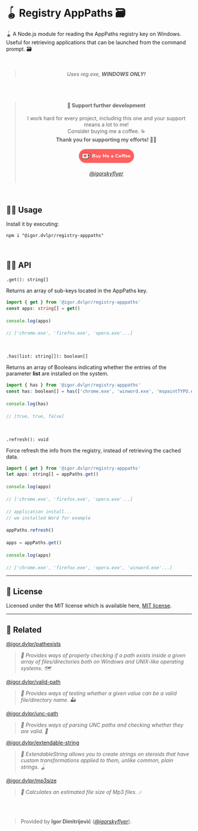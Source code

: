 # 🪀 Registry AppPaths 🗃

🪀 A Node.js module for reading the AppPaths registry key on Windows. Useful for retrieving applications that can be launched from the command prompt. 🗃

<br>

<blockquote align="center">
<em>Uses reg.exe, <strong>WINDOWS ONLY!</strong></em>
</blockquote>

<br>
<br>

<div align="center">
	<blockquote>
		<h4>💖 Support further development</h4>
		<span>I work hard for every project, including this one and your support means a lot to me!
		<br>
		Consider buying me a coffee. ☕
		<br>
		<strong>Thank you for supporting my efforts! 🙏😊</strong></span>
		<br>
		<br>
		<a href="https://ko-fi.com/igorskyflyer" target="_blank"><img src="https://raw.githubusercontent.com/igorskyflyer/igorskyflyer/main/assets/ko-fi.png" alt="Donate to igorskyflyer" width="150"></a>
		<br>
		<br>
		<a href="https://github.com/igorskyflyer"><em>@igorskyflyer</em></a>
		<br>
		<br>
	</blockquote>
</div>

<br>

## 🕵🏼 Usage

Install it by executing:

```shell
npm i "@igor.dvlpr/registry-apppaths"
```

<br>

## 🤹🏼 API


`.get(): string[]`

Returns an array of sub-keys located in the AppPaths key.

```ts
import { get } from '@igor.dvlpr/registry-apppaths'
const apps: string[] = get()

console.log(apps)

// ['chrome.exe', 'firefox.exe', 'opera.exe'...]
```

<br>

`.has(list: string[]): boolean[]`

Returns an array of Booleans indicating whether the entries of the parameter **list** are installed on the system.

```js
import { has } from '@igor.dvlpr/registry-apppaths'
const has: boolean[] = has(['chrome.exe', 'winword.exe', 'mspaintTYPO.exe'])

console.log(has)

// [true, true, false]
```

<br>

`.refresh(): void`

Force refresh the info from the registry, instead of retrieving the cached data.

```js
import { get } from '@igor.dvlpr/registry-apppaths'
let apps: string[] = appPaths.get()

console.log(apps)

// ['chrome.exe', 'firefox.exe', 'opera.exe'...]

// application install...
// we installed Word for example

appPaths.refresh()

apps = appPaths.get()

console.log(apps)

// ['chrome.exe', 'firefox.exe', 'opera.exe', 'winword.exe'...]
```

---

## 🪪 License

Licensed under the MIT license which is available here, [MIT license](https://github.com/igorskyflyer/npm-registry-apppaths/blob/main/LICENSE).

---

## 🧬 Related

[@igor.dvlpr/pathexists](https://www.npmjs.com/package/@igor.dvlpr/pathexists)

> _🧲 Provides ways of properly checking if a path exists inside a given array of files/directories both on Windows and UNIX-like operating systems. 🗺_

[@igor.dvlpr/valid-path](https://www.npmjs.com/package/@igor.dvlpr/valid-path)

> _🧰 Provides ways of testing whether a given value can be a valid file/directory name. 🏜_

[@igor.dvlpr/unc-path](https://www.npmjs.com/package/@igor.dvlpr/unc-path)

> _🥽 Provides ways of parsing UNC paths and checking whether they are valid. 🎱_

[@igor.dvlpr/extendable-string](https://www.npmjs.com/package/@igor.dvlpr/extendable-string)

> _🦀 ExtendableString allows you to create strings on steroids that have custom transformations applied to them, unlike common, plain strings. 🪀_

[@igor.dvlpr/mp3size](https://www.npmjs.com/package/@igor.dvlpr/mp3size)

> _🧮 Calculates an estimated file size of Mp3 files. 🎶_

<br>
<br>

>
> Provided by **Igor Dimitrijević** ([*@igorskyflyer*](https://github.com/igorskyflyer/)).
>
